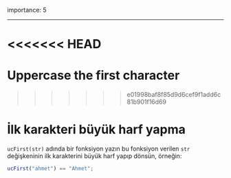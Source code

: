 importance: 5

---

<<<<<<< HEAD
=======
# Uppercase the first character
>>>>>>> e01998baf8f85d9d6cef9f1add6c81b901f16d69

# İlk karakteri büyük harf yapma

`ucFirst(str)` adında bir fonksiyon yazın bu fonksiyon verilen `str` değişkeninin ilk karakterini büyük harf yapıp dönsün, örneğin:

```js
ucFirst("ahmet") == "Ahmet";
```
